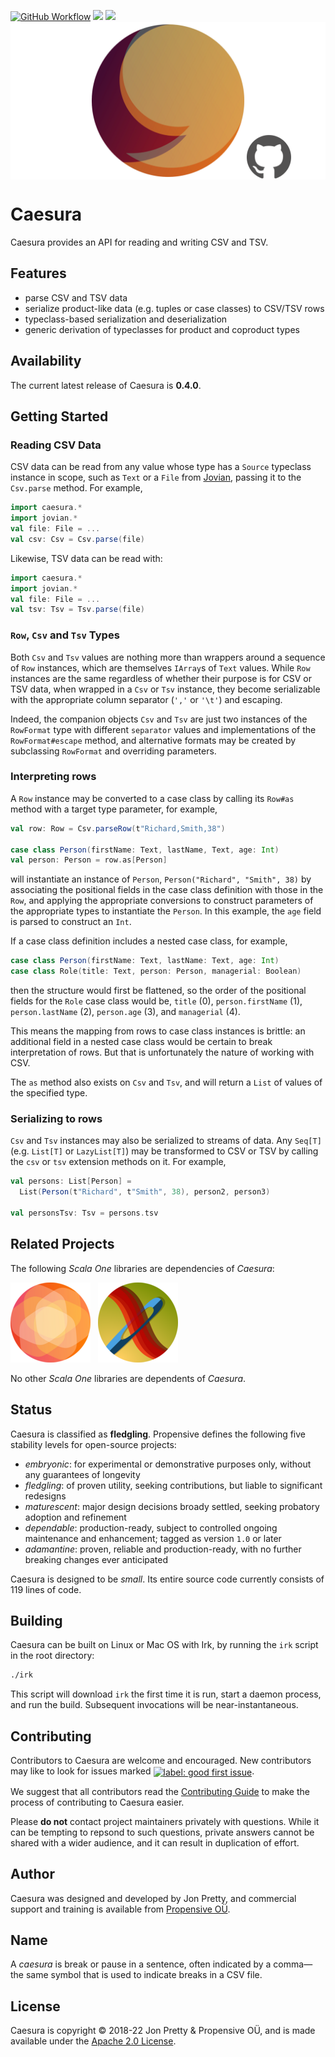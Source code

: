 [<img alt="GitHub Workflow" src="https://img.shields.io/github/workflow/status/propensive/caesura/Build/main?style=for-the-badge" height="24">](https://github.com/propensive/caesura/actions)
[<img src="https://img.shields.io/maven-central/v/com.propensive/caesura-core?color=2465cd&style=for-the-badge" height="24">](https://search.maven.org/artifact/com.propensive/caesura-core)
[<img src="https://img.shields.io/discord/633198088311537684?color=8899f7&label=DISCORD&style=for-the-badge" height="24">](https://discord.gg/7b6mpF6Qcf)
<img src="/doc/images/github.png" valign="middle">

# Caesura

Caesura provides an API for reading and writing CSV and TSV.

## Features

- parse CSV and TSV data
- serialize product-like data (e.g. tuples or case classes) to CSV/TSV rows
- typeclass-based serialization and deserialization
- generic derivation of typeclasses for product and coproduct types


## Availability

The current latest release of Caesura is __0.4.0__.

## Getting Started

### Reading CSV Data

CSV data can be read from any value whose type has a `Source` typeclass instance in scope, such as `Text` or a `File` from
[Jovian](https://github.com/propensive/jovian), passing it to the `Csv.parse` method. For example,
```scala
import caesura.*
import jovian.*
val file: File = ...
val csv: Csv = Csv.parse(file)
```

Likewise, TSV data can be read with:
```scala
import caesura.*
import jovian.*
val file: File = ...
val tsv: Tsv = Tsv.parse(file)
```

### `Row`, `Csv` and `Tsv` Types

Both `Csv` and `Tsv` values are nothing more than wrappers around a sequence of `Row` instances, which are themselves `IArray`s
of `Text` values. While `Row` instances are the same regardless of whether their purpose is for CSV or TSV data, when wrapped
in a `Csv` or `Tsv` instance, they become serializable with the appropriate column separator (`','` or `'\t'`) and escaping.

Indeed, the companion objects `Csv` and `Tsv` are just two instances of the `RowFormat` type with different `separator` values
and implementations of the `RowFormat#escape` method, and alternative formats may be created by subclassing `RowFormat` and
overriding parameters.

### Interpreting rows

A `Row` instance may be converted to a case class by calling its `Row#as` method with a target type parameter, for example,
```scala
val row: Row = Csv.parseRow(t"Richard,Smith,38")

case class Person(firstName: Text, lastName, Text, age: Int)
val person: Person = row.as[Person]
```
will instantiate an instance of `Person`, `Person("Richard", "Smith", 38)` by associating the positional fields in the case
class definition with those in the `Row`, and applying the appropriate conversions to construct parameters of the appropriate
types to instantiate the `Person`. In this example, the `age` field is parsed to construct an `Int`.

If a case class definition includes a nested case class, for example,
```scala
case class Person(firstName: Text, lastName: Text, age: Int)
case class Role(title: Text, person: Person, managerial: Boolean)
```
then the structure would first be flattened, so the order of the positional fields for the `Role` case class would be,
`title` (0), `person.firstName` (1), `person.lastName` (2), `person.age` (3), and `managerial` (4).

This means the mapping from rows to case class instances is brittle: an additional field in a nested case class would be
certain to break interpretation of rows. But that is unfortunately the nature of working with CSV.

The `as` method also exists on `Csv` and `Tsv`, and will return a `List` of values of the specified type.

### Serializing to rows

`Csv` and `Tsv` instances may also be serialized to streams of data. Any `Seq[T]` (e.g. `List[T]` or `LazyList[T]`) may be
transformed to CSV or TSV by calling the `csv` or `tsv` extension methods on it. For example,
```scala
val persons: List[Person] =
  List(Person(t"Richard", t"Smith", 38), person2, person3)

val personsTsv: Tsv = persons.tsv
```


## Related Projects

The following _Scala One_ libraries are dependencies of _Caesura_:

[![Anticipation](https://github.com/propensive/anticipation/raw/main/doc/images/128x128.png)](https://github.com/propensive/anticipation/) &nbsp; [![Gossamer](https://github.com/propensive/gossamer/raw/main/doc/images/128x128.png)](https://github.com/propensive/gossamer/) &nbsp;

No other _Scala One_ libraries are dependents of _Caesura_.

## Status

Caesura is classified as __fledgling__. Propensive defines the following five stability levels for open-source projects:

- _embryonic_: for experimental or demonstrative purposes only, without any guarantees of longevity
- _fledgling_: of proven utility, seeking contributions, but liable to significant redesigns
- _maturescent_: major design decisions broady settled, seeking probatory adoption and refinement
- _dependable_: production-ready, subject to controlled ongoing maintenance and enhancement; tagged as version `1.0` or later
- _adamantine_: proven, reliable and production-ready, with no further breaking changes ever anticipated

Caesura is designed to be _small_. Its entire source code currently consists of 119 lines of code.

## Building

Caesura can be built on Linux or Mac OS with Irk, by running the `irk` script in the root directory:
```sh
./irk
```

This script will download `irk` the first time it is run, start a daemon process, and run the build. Subsequent
invocations will be near-instantaneous.

## Contributing

Contributors to Caesura are welcome and encouraged. New contributors may like to look for issues marked
<a href="https://github.com/propensive/caesura/labels/good%20first%20issue"><img alt="label: good first issue"
src="https://img.shields.io/badge/-good%20first%20issue-67b6d0.svg" valign="middle"></a>.

We suggest that all contributors read the [Contributing Guide](/contributing.md) to make the process of
contributing to Caesura easier.

Please __do not__ contact project maintainers privately with questions. While it can be tempting to repsond to
such questions, private answers cannot be shared with a wider audience, and it can result in duplication of
effort.

## Author

Caesura was designed and developed by Jon Pretty, and commercial support and training is available from
[Propensive O&Uuml;](https://propensive.com/).



## Name

A _caesura_ is break or pause in a sentence, often indicated by a comma—the same symbol that is used to indicate breaks in a CSV file.

## License

Caesura is copyright &copy; 2018-22 Jon Pretty & Propensive O&Uuml;, and is made available under the
[Apache 2.0 License](/license.md).
